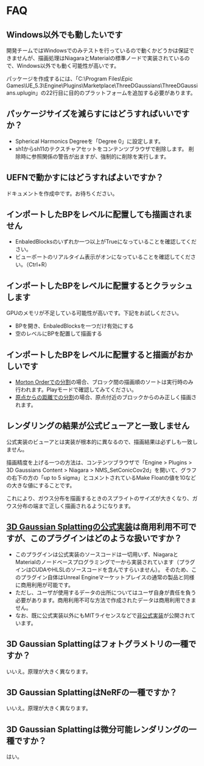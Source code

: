 # FAQ

## Windows以外でも動したいです

開発チームではWindowsでのみテストを行っているので動くかどうかは保証できませんが、描画処理はNiagaraとMaterialの標準ノードで実装されているので、Windows以外でも動く可能性が高いです。

パッケージを作成するには、「C:\Program Files\Epic Games\UE_5.3\Engine\Plugins\Marketplace\ThreeDGaussians\ThreeDGaussians.uplugin」の22行目に目的のプラットフォームを追加する必要があります。

## パッケージサイズを減らすにはどうすればいいですか？

- Spherical Harmonics Degreeを「Degree 0」に設定します。
- sh1からsh11のテクスチャアセットをコンテンツブラウザで削除します。
  削除時に参照関係の警告が出ますが、強制的に削除を実行します。

## UEFNで動かすにはどうすればよいですか？

ドキュメントを作成中です。お待ちください。

## インポートしたBPをレベルに配置しても描画されません

- EnbaledBlocksのいずれか一つ以上がTrueになっていることを確認してください。
- ビューポートのリアルタイム表示がオンになっていることを確認してください。（Ctrl+R）

## インポートしたBPをレベルに配置するとクラッシュします

GPUのメモリが不足している可能性が高いです。下記をお試しください。

- BPを開き、EnbaledBlocksを一つだけ有効にする
- 空のレベルにBPを配置して描画する

## インポートしたBPをレベルに配置すると描画がおかしいです

- [Morton Orderでの分割](../how-to-split/#morton-order)の場合、ブロック間の描画順のソートは実行時のみ行われます。Playモードで確認してみてください。
- [原点からの距離での分割](../how-to-split/#_4)の場合、原点付近のブロックからのみ正しく描画されます。

## レンダリングの結果が公式ビューアと一致しません

公式実装のビューアとは実装が根本的に異なるので、描画結果は必ずしも一致しません。

描画精度を上げる一つの方法は、コンテンツブラウザで「Engine > Plugins > 3D Gaussians Content > Niagara > NMS_SetConicCov2d」を開いて、グラフの右下の方の「up to 5 sigma」とコメントされているMake Floatの値を10などの大きな値にすることです。

これにより、ガウス分布を描画するときのスプライトのサイズが大きくなり、ガウス分布の端まで正しく描画されるようになります。

## [3D Gaussian Splattingの公式実装](https://repo-sam.inria.fr/fungraph/3d-gaussian-splatting/)は商用利用不可ですが、このプラグインはどのような扱いですか？

- このプラグインは公式実装のソースコードは一切用いず、NiagaraとMaterialのノードベースプログラミングで一から実装されています（プラグインはCUDAやHLSLのソースコードを含んですらいません）。
  そのため、このプラグイン自体はUnreal Engineマーケットプレイスの通常の製品と同様に商用利用が可能です。
- ただし、ユーザが使用するデータの出所についてはユーザ自身が責任を負う必要があります。商用利用不可な方法で作成されたデータは商用利用できません。
- なお、既に公式実装以外にもMITライセンスなどで[非公式実装](https://github.com/WangFeng18/3d-gaussian-splatting)が公開されています。

## 3D Gaussian Splattingはフォトグラメトリの一種ですか？

いいえ。原理が大きく異なります。

## 3D Gaussian SplattingはNeRFの一種ですか？

いいえ。原理が大きく異なります。

## 3D Gaussian Splattingは微分可能レンダリングの一種ですか？

はい。